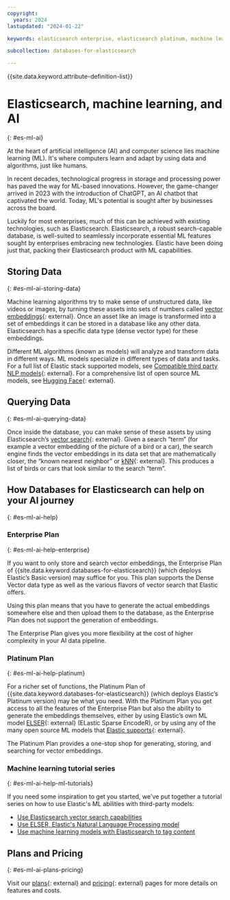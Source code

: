```yaml
---
copyright:
  years: 2024
lastupdated: "2024-01-22"

keywords: elasticsearch enterprise, elasticsearch platinum, machine learning, artificial intelligence, vector embedding, ml

subcollection: databases-for-elasticsearch

---
```


{{site.data.keyword.attribute-definition-list}}

# Elasticsearch, machine learning, and AI
{: #es-ml-ai}

At the heart of artificial intelligence (AI) and computer science lies machine learning (ML). It's where computers learn and adapt by using data and algorithms, just like humans.

In recent decades, technological progress in storage and processing power has paved the way for ML-based innovations. However, the game-changer arrived in 2023 with the introduction of ChatGPT, an AI chatbot that captivated the world. Today, ML's potential is sought after by businesses across the board.

Luckily for most enterprises, much of this can be achieved with existing technologies, such as Elasticsearch. Elasticsearch, a robust search-capable database, is well-suited to seamlessly incorporate essential ML features sought by enterprises embracing new technologies. Elastic have been doing just that, packing their Elasticsearch product with ML capabilities.

## Storing Data
{: #es-ml-ai-storing-data}

Machine learning algorithms try to make sense of unstructured data, like videos or images, by turning these assets into sets of numbers called [vector embeddings](https://www.elastic.co/what-is/vector-embedding){: external}. Once an asset like an image is transformed into a set of embeddings it can be stored in a database like any other data. Elasticsearch has a specific data type (dense vector type) for these embeddings.

Different ML algorithms (known as models) will analyze and transform data in different ways. ML models specialize in different types of data and tasks. For a full list of Elastic stack supported models, see [Compatible third party NLP models](https://www.elastic.co/guide/en/machine-learning/current/ml-nlp-model-ref.html){: external}. For a comprehensive list of open source ML models, see [Hugging Face](https://huggingface.co/models){: external}.

## Querying Data
{: #es-ml-ai-querying-data}

Once inside the database, you can make sense of these assets by using Elasticsearch’s [vector search](https://www.elastic.co/what-is/vector-search){: external}. Given a search “term” (for example a vector embedding of the picture of a bird or a car), the search engine finds the vector embeddings in its data set that are mathematically closer, the “known nearest neighbor” or [kNN](https://www.elastic.co/blog/introducing-approximate-nearest-neighbor-search-in-elasticsearch-8-0){: external}. This produces a list of birds or cars that look similar to the search “term”.

## How Databases for Elasticsearch can help on your AI journey
{: #es-ml-ai-help}

### Enterprise Plan
{: #es-ml-ai-help-enterprise}

If you want to only store and search vector embeddings, the Enterprise Plan of {{site.data.keyword.databases-for-elasticsearch}} (which deploys Elastic’s Basic version) may suffice for you. This plan supports the Dense Vector data type as well as the various flavors of vector search that Elastic offers.

Using this plan means that you have to generate the actual embeddings somewhere else and then upload them to the database, as the Enterprise Plan does not support the generation of embeddings.

The Enterprise Plan gives you more flexibility at the cost of higher complexity in your AI data pipeline.

### Platinum Plan
{: #es-ml-ai-help-platinum}

For a richer set of functions, the Platinum Plan of {{site.data.keyword.databases-for-elasticsearch}} (which deploys Elastic’s Platinum version) may be what you need. With the Platinum Plan you get access to all the features of the Enterprise Plan but also the ability to generate the embeddings themselves, either by using Elastic’s own ML model [ELSER](https://www.elastic.co/guide/en/machine-learning/current/ml-nlp-elser.html){: external} (ELastic Sparse EncodeR), or by using any of the many open source ML models that [Elastic supports](https://www.elastic.co/search-labs/blog/articles/may-2023-launch-machine-learning-models){: external}.

The Platinum Plan provides a one-stop shop for generating, storing, and searching for vector embeddings.

### Machine learning tutorial series
{: #es-ml-ai-help-ml-tutorials}

If you need some inspiration to get you started, we've put together a tutorial series on how to use Elastic's ML abilities with third-party models:
- [Use Elasticsearch vector search capabilities](/docs/databases-for-elasticsearch?topic=databases-for-elasticsearch-vector-search-elasticsearch)
- [Use ELSER, Elastic's Natural Language Processing model](/docs/databases-for-elasticsearch?topic=databases-for-elasticsearch-elser-embeddings-elasticsearch)
- [Use machine learning models with Elasticsearch to tag content](/docs/databases-for-elasticsearch?topic=databases-for-elasticsearch-nlp-ml-tutorial)

## Plans and Pricing
{: #es-ml-ai-plans-pricing}

Visit our [plans](https://cloud.ibm.com/docs/databases-for-elasticsearch?topic=databases-for-elasticsearch-elastic-offerings){: external} and [pricing](https://cloud.ibm.com/docs/databases-for-elasticsearch?topic=databases-for-elasticsearch-pricing){: external} pages for more details on features and costs.
